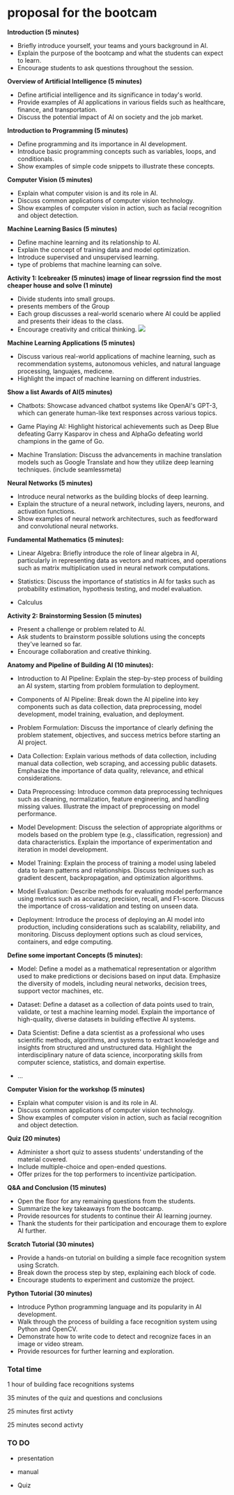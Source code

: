 # proposal for the bootcam

**Introduction (5 minutes)**
- Briefly introduce yourself, your teams  and yours background in AI.
- Explain the purpose of the bootcamp and what the students can expect to learn.
- Encourage students to ask questions throughout the session.

**Overview of Artificial Intelligence (5 minutes)**
- Define artificial intelligence and its significance in today's world.
- Provide examples of AI applications in various fields such as healthcare, finance, and transportation.
- Discuss the potential impact of AI on society and the job market.

**Introduction to Programming (5 minutes)**
- Define programming and its importance in AI development.
- Introduce basic programming concepts such as variables, loops, and conditionals.
- Show examples of simple code snippets to illustrate these concepts.

**Computer Vision (5 minutes)**
- Explain what computer vision is and its role in AI.
- Discuss common applications of computer vision technology.
- Show examples of computer vision in action, such as facial recognition and object detection.

**Machine Learning Basics (5 minutes)**
- Define machine learning and its relationship to AI.
- Explain the concept of training data and model optimization.
- Introduce supervised and unsupervised learning.
- type of problems that machine learning can solve.

**Activity 1: Icebreaker (5 minutes) image of linear regrssion find the most cheaper house  and solve (1 minute)**
- Divide students into small groups.
- presents members of the Group
- Each group discusses a real-world scenario where AI could be applied and presents their ideas to the class.
- Encourage creativity and critical thinking.
![](https://miro.medium.com/v2/resize:fit:720/format:webp/1*Fn4L-RXVZ87F_hIfg_L81g.png)


**Machine Learning Applications (5 minutes)**

- Discuss various real-world applications of machine learning, such as recommendation systems, autonomous vehicles, and natural language processing, languajes, medicene.
- Highlight the impact of machine learning on different industries.

**Show a list Awards of AI(5 minutes)**

- Chatbots: Showcase advanced chatbot systems like OpenAI's GPT-3, which can generate human-like text responses across various topics.

- Game Playing AI: Highlight historical achievements such as Deep Blue defeating Garry Kasparov in chess and AlphaGo defeating world champions in the game of Go.

- Machine Translation: Discuss the advancements in machine translation models such as Google Translate and how they utilize deep learning techniques. (include seamlessmeta)


**Neural Networks (5 minutes)**
- Introduce neural networks as the building blocks of deep learning.
- Explain the structure of a neural network, including layers, neurons, and activation functions.
- Show examples of neural network architectures, such as feedforward and convolutional neural networks.

**Fundamental Mathematics (5 minutes):**

- Linear Algebra: Briefly introduce the role of linear algebra in AI, particularly in representing data as vectors and matrices, and operations such as matrix multiplication used in neural network computations.

- Statistics: Discuss the importance of statistics in AI for tasks such as probability estimation, hypothesis testing, and model evaluation.

- Calculus

**Activity 2: Brainstorming Session (5 minutes)**
- Present a challenge or problem related to AI.
- Ask students to brainstorm possible solutions using the concepts they've learned so far.
- Encourage collaboration and creative thinking.


**Anatomy and Pipeline of Building AI (10 minutes):**

- Introduction to AI Pipeline: Explain the step-by-step process of building an AI system, starting from problem formulation to deployment.
- Components of AI Pipeline: Break down the AI pipeline into key components such as data collection, data preprocessing, model development, model training, evaluation, and deployment.

 - Problem Formulation: Discuss the importance of clearly defining the problem statement, objectives, and success metrics before starting an AI project.
 - Data Collection: Explain various methods of data collection, including manual data collection, web scraping, and accessing public datasets. Emphasize the importance of data quality, relevance, and ethical considerations.
 - Data Preprocessing: Introduce common data preprocessing techniques such as cleaning, normalization, feature engineering, and handling missing values. Illustrate the impact of preprocessing on model performance.
 - Model Development: Discuss the selection of appropriate algorithms or models based on the problem type (e.g., classification, regression) and data characteristics. Explain the importance of experimentation and iteration in model development.
 - Model Training: Explain the process of training a model using labeled data to learn patterns and relationships. Discuss techniques such as gradient descent, backpropagation, and optimization algorithms.
 - Model Evaluation: Describe methods for evaluating model performance using metrics such as accuracy, precision, recall, and F1-score. Discuss the importance of cross-validation and testing on unseen data.
 - Deployment: Introduce the process of deploying an AI model into production, including considerations such as scalability, reliability, and monitoring. Discuss deployment options such as cloud services, containers, and edge computing.

**Define some important Concepts (5 minutes):**

- Model: Define a model as a mathematical representation or algorithm used to make predictions or decisions based on input data. Emphasize the diversity of models, including neural networks, decision trees, support vector machines, etc.
- Dataset: Define a dataset as a collection of data points used to train, validate, or test a machine learning model. Explain the importance of high-quality, diverse datasets in building effective AI systems.
- Data Scientist: Define a data scientist as a professional who uses scientific methods, algorithms, and systems to extract knowledge and insights from structured and unstructured data. Highlight the interdisciplinary nature of data science, incorporating skills from computer science, statistics, and domain expertise.

- ...

**Computer Vision for the workshop (5 minutes)**

- Explain what computer vision is and its role in AI.
- Discuss common applications of computer vision technology.
- Show examples of computer vision in action, such as facial recognition and object detection.


**Quiz (20 minutes)**
- Administer a short quiz to assess students' understanding of the material covered.
- Include multiple-choice and open-ended questions.
- Offer prizes for the top performers to incentivize participation.

**Q&A and Conclusion (15 minutes)**
- Open the floor for any remaining questions from the students.
- Summarize the key takeaways from the bootcamp.
- Provide resources for students to continue their AI learning journey.
- Thank the students for their participation and encourage them to explore AI further.

**Scratch Tutorial (30 minutes)**
- Provide a hands-on tutorial on building a simple face recognition system using Scratch.
- Break down the process step by step, explaining each block of code.
- Encourage students to experiment and customize the project.

**Python Tutorial (30 minutes)**
- Introduce Python programming language and its popularity in AI development.
- Walk through the process of building a face recognition system using Python and OpenCV.
- Demonstrate how to write code to detect and recognize faces in an image or video stream.
- Provide resources for further learning and exploration.


### Total time

1 hour of building face recognitions systems

35 minutes of the quiz and questions and conclusions

25 minutes first activty 

25 minutes second activty 

### TO DO

 - presentation

 - manual

 - Quiz


